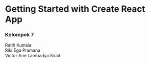 # Getting Started with Create React App

### Kelompok 7 </br>

Ratih Kumala </br>
Riki Ega Pramana </br>
Victor Arie Lambadya Sirait </br>
